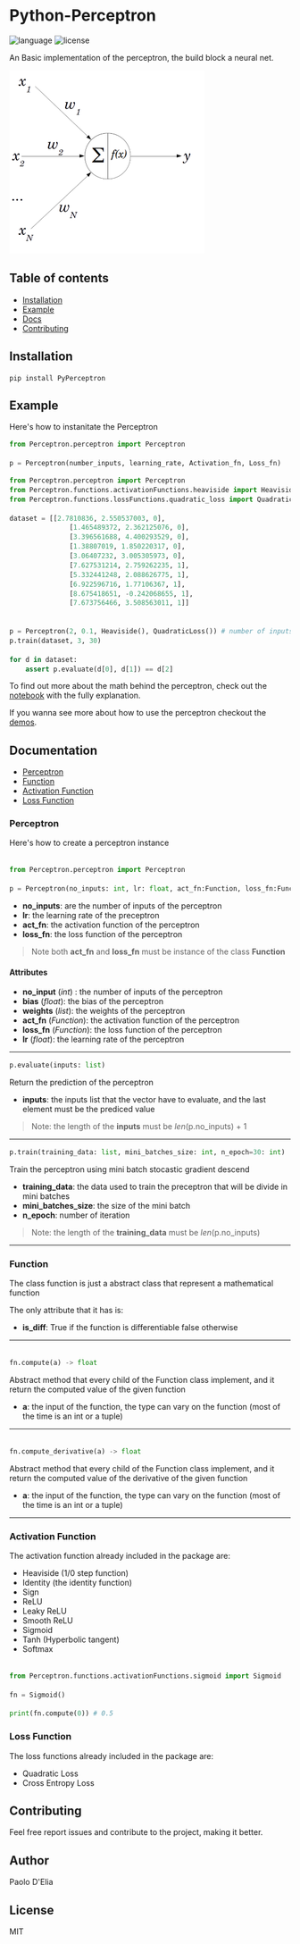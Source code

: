 # Python-Perceptron

![language](https://img.shields.io/badge/language-python-blue)
![license](https://img.shields.io/badge/license-MIT-orange)

An Basic implementation of the perceptron, the build block a neural net.

![perceptron](./assets/img/perceptron_350_328.png)

## Table of contents

- [Installation](#installation)
- [Example](#example)
- [Docs](#documentation)
- [Contributing](#contributing)

## Installation

    pip install PyPerceptron
    
    
## Example

Here's how to instanitate the Perceptron

```python
from Perceptron.perceptron import Perceptron

p = Perceptron(number_inputs, learning_rate, Activation_fn, Loss_fn)
```
    
```python
from Perceptron.perceptron import Perceptron
from Perceptron.functions.activationFunctions.heaviside import Heaviside
from Perceptron.functions.lossFunctions.quadratic_loss import QuadraticLoss

dataset = [[2.7810836, 2.550537003, 0],
               [1.465489372, 2.362125076, 0],
               [3.396561688, 4.400293529, 0],
               [1.38807019, 1.850220317, 0],
               [3.06407232, 3.005305973, 0],
               [7.627531214, 2.759262235, 1],
               [5.332441248, 2.088626775, 1],
               [6.922596716, 1.77106367, 1],
               [8.675418651, -0.242068655, 1],
               [7.673756466, 3.508563011, 1]]


p = Perceptron(2, 0.1, Heaviside(), QuadraticLoss()) # number of inputs, learning rate, activation function, loss funciton
p.train(dataset, 3, 30)

for d in dataset:
    assert p.evaluate(d[0], d[1]) == d[2]

```

To find out more about the math behind the perceptron, check out the [notebook](./demo/What_is_a_perceptron.ipynb) with the fully explanation.

If you wanna see more about how to use the perceptron checkout the [demos](./demo).

## Documentation

- [Perceptron](#perceptron) 
- [Function](#function)
- [Activation Function](#activation-function)
- [Loss Function](#loss-function)

### Perceptron

Here's how to create a perceptron instance

```python

from Perceptron.perceptron import Perceptron

p = Perceptron(no_inputs: int, lr: float, act_fn:Function, loss_fn:Function)

```
- **no_inputs**: are the number of inputs of the perceptron
- **lr**: the learning rate of the preceptron
- **act_fn**: the activation function of the perceptron
- **loss_fn**: the loss function of the perceptron

> Note both **act_fn** and **loss_fn** must be instance of the class **Function**

#### Attributes

- **no_input** (*int*) : the number of inputs of the perceptron
- **bias** (*float*): the bias of the perceptron
- **weights** (*list*): the weights of the perceptron
- **act_fn** (*Function*): the activation function of the perceptron
- **loss_fn** (*Function*): the loss function of the perceptron
- **lr** (*float*): the learning rate of the perceptron

---

```python
p.evaluate(inputs: list)
```

Return the prediction of the perceptron
- **inputs**: the inputs list that the vector have to evaluate, and the last element must be the prediced value

> Note: the length of the **inputs** must be *len*(p.no_inputs) + 1  
---

```python
p.train(training_data: list, mini_batches_size: int, n_epoch=30: int)
```

Train the perceptron using mini batch stocastic gradient descend

- **training_data**: the data used to train the preceptron that will be divide in mini batches
- **mini_batches_size**: the size of the mini batch
- **n_epoch**: number of iteration


> Note: the length of the **training_data** must be *len*(p.no_inputs) 
---

### Function

The class function is just a abstract class that represent a mathematical function

The only attribute that it has is:

- **is_diff**: True if the function is differentiable false otherwise

---

```python

fn.compute(a) -> float

```

Abstract method that every child of the Function class implement, and it return the computed value of the given function

- **a**: the input of the function, the type can vary on the function (most of the time is an int or a tuple)

---


```python

fn.compute_derivative(a) -> float

```

Abstract method that every child of the Function class implement, and it return the computed value of the derivative of the given function

- **a**: the input of the function, the type can vary on the function (most of the time is an int or a tuple)

---

### Activation Function

The activation function already included in the package are:

- Heaviside (1/0 step function)
- Identity (the identity function)
- Sign
- ReLU
- Leaky ReLU
- Smooth ReLU
- Sigmoid
- Tanh (Hyperbolic tangent)
- Softmax

```python

from Perceptron.functions.activationFunctions.sigmoid import Sigmoid

fn = Sigmoid()

print(fn.compute(0)) # 0.5

```

### Loss Function

The loss functions already included in the package are:

- Quadratic Loss
- Cross Entropy Loss

## Contributing

Feel free report issues and contribute to the project, making it better.

## Author

Paolo D'Elia

## License 

MIT
